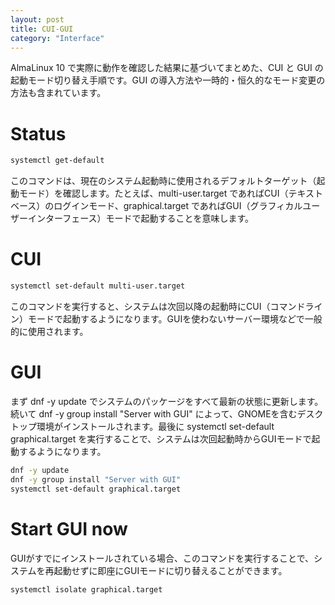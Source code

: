```yaml
---
layout: post
title: CUI-GUI
category: "Interface"
---
```


AlmaLinux 10 で実際に動作を確認した結果に基づいてまとめた、CUI と GUI の起動モード切り替え手順です。GUI の導入方法や一時的・恒久的なモード変更の方法も含まれています。

# Status

```sh
systemctl get-default
```

このコマンドは、現在のシステム起動時に使用されるデフォルトターゲット（起動モード）を確認します。たとえば、multi-user.target であればCUI（テキストベース）のログインモード、graphical.target であればGUI（グラフィカルユーザーインターフェース）モードで起動することを意味します。

# CUI

```sh
systemctl set-default multi-user.target
```

このコマンドを実行すると、システムは次回以降の起動時にCUI（コマンドライン）モードで起動するようになります。GUIを使わないサーバー環境などで一般的に使用されます。

# GUI

まず dnf -y update でシステムのパッケージをすべて最新の状態に更新します。続いて dnf -y group install "Server with GUI" によって、GNOMEを含むデスクトップ環境がインストールされます。最後に systemctl set-default graphical.target を実行することで、システムは次回起動時からGUIモードで起動するようになります。

```sh
dnf -y update
dnf -y group install "Server with GUI"
systemctl set-default graphical.target
```

# Start GUI now

GUIがすでにインストールされている場合、このコマンドを実行することで、システムを再起動せずに即座にGUIモードに切り替えることができます。

```sh
systemctl isolate graphical.target
```
